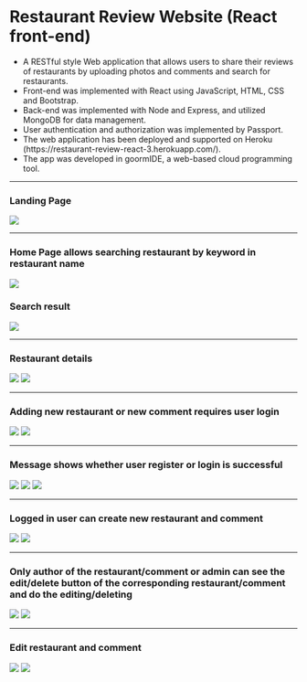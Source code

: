 # Restaurant Review Website (React front-end)

<ul>
  <li> A RESTful style Web application that allows users to share their reviews of restaurants by uploading photos and comments and search for restaurants. </li>
  <li> Front-end was implemented with React using JavaScript, HTML, CSS and Bootstrap. </li>
  <li> Back-end was implemented with Node and Express, and utilized MongoDB for data management. </li>
  <li> User authentication and authorization was implemented by Passport. </li>
  <li> The web application has been deployed and supported on Heroku (https://restaurant-review-react-3.herokuapp.com/). </li>
  <li> The app was developed in goormIDE, a web-based cloud programming tool. </li>
</ul>

<hr>
<h3>Landing Page </h3>
<img src="./Images/landing.png">



<hr>
<h3> Home Page allows searching restaurant by keyword in restaurant name </h3>
<img src="./Images/restaurants.png">
<h3> Search result </h3>
<img src="./Images/search.png">


<hr>
<h3> Restaurant details </h3>
<img src="./Images/showRestaurant1.png">
<img src="./Images/showRestaurant2.png">


<hr>
<h3> Adding new restaurant or new comment requires user login </h3>
<img src="./Images/loginRequest2.png">
<img src="./Images/loginRequest1.png">


<hr>
<h3> Message shows whether user register or login is successful </h3>
<img src="./Images/invalidRegister.png">
<img src="./Images/successRegister.png">
<img src="./Images/invalidLogin.png">


<hr>
<h3> Logged in user can create new restaurant and comment </h3>
<img src="./Images/createRestaurant.png">
<img src="./Images/createComment.png">

<hr>
<h3> Only author of the restaurant/comment or admin can see the edit/delete button of the corresponding restaurant/comment and do the editing/deleting </h3> 
<img src="./Images/author.png">
<img src="./Images/admin.png">

<hr>
<h3> Edit restaurant and comment </h3>
<img src="./Images/editRestaurant.png">
<img src="./Images/editComment.png">






